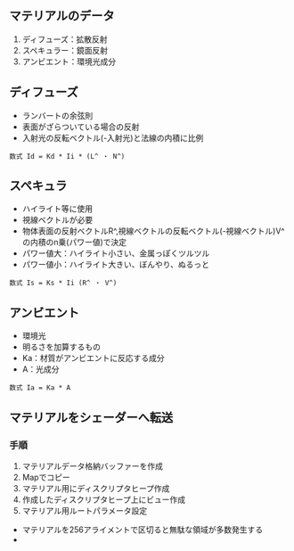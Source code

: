## マテリアルのデータ
1. ディフューズ：拡散反射
2. スペキュラー：鏡面反射
3. アンビエント：環境光成分

## ディフューズ
+ ランバートの余弦則
+ 表面がざらついている場合の反射
+ 入射光の反転ベクトル(-入射光)と法線の内積に比例
```
数式 Id = Kd * Ii * (L^ ・ N^)
```

## スペキュラ
+ ハイライト等に使用
+ 視線ベクトルが必要
+ 物体表面の反射ベクトルR^,視線ベクトルの反転ベクトル(-視線ベクトル)V^の内積のn乗(パワー値)で決定
+ パワー値大：ハイライト小さい、金属っぽくツルツル
+ パワー値小：ハイライト大きい、ぼんやり、ぬるっと
```
数式 Is = Ks * Ii (R^ ・ V^)
```

## アンビエント
+ 環境光
+ 明るさを加算するもの
+ Ka：材質がアンビエントに反応する成分
+ A：光成分
```
数式 Ia = Ka * A
```

## マテリアルをシェーダーへ転送
### 手順
1. マテリアルデータ格納バッファーを作成
2.  Mapでコピー
3. マテリアル用にディスクリプタヒープ作成
4. 作成したディスクリプタヒープ上にビュー作成
5. マテリアル用ルートパラメータ設定

+ マテリアルを256アライメントで区切ると無駄な領域が多数発生する
+ 